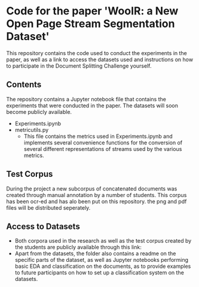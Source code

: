 # Code for the paper 'WooIR: a New Open Page Stream Segmentation Dataset'

This repository contains the code used to conduct the experiments in the paper, as well as a link to access the
datasets used and instructions on how to participate in the Document Splitting Challenge yourself.

## Contents
The repository contains a Jupyter notebook file that contains the experiments that were conducted in the paper. The datasets will soon become publicly available.

- Experiments.ipynb
- metricutils.py
  - This file contains the metrics used in Experiments.ipynb and implements several convenience functions for the 
    conversion of several different representations of streams used by the various metrics.

## Test Corpus

During the project a new subcorpus of concatenated documents was created through manual annotation by a number of students. This corpus has been ocr-ed and has alo been put on this repository. the png and pdf files will be distributed seperately.

## Access to Datasets

- Both corpora used in the research as well as the test corpus created by the students are publicly available through this link:
- Apart from the datasets, the folder also contains a readme on the specific parts of the dataset, as well as Jupyter notebooks performing basic EDA and classification on the documents, as to provide examples to future participants on how to set up a classification system on the datasets.
